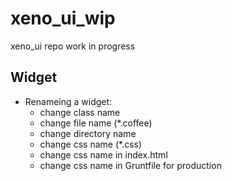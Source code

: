 xeno_ui_wip
===========

xeno_ui repo work in progress

## Widget

* Renameing a widget:
  * change class name
  * change file name (*.coffee)
  * change directory name
  * change css name (*.css)
  * change css name in index.html
  * change css name in Gruntfile for production
